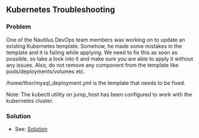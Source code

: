 ## Kubernetes Troubleshooting

### Problem

One of the Nautilus DevOps team members was working on to update an existing Kubernetes template. Somehow, he made some
mistakes in the template and it is failing while applying. We need to fix this as soon as possible, so take a look into
it and make sure you are able to apply it without any issues. Also, do not remove any component from the template like
pods/deployments/volumes etc.

/home/thor/mysql_deployment.yml is the template that needs to be fixed.

Note: The kubectl utility on jump_host has been configured to work with the kubernetes cluster.

### Solution

- See: [Solution](./solution.yaml)
